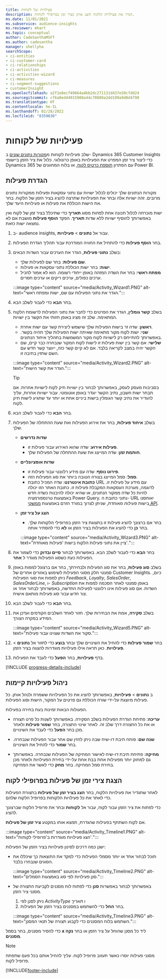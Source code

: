 ```yaml
---
title: פעילויות של לקוחות
description: הגדר את פעילויות הלקוח והצג אותן בציר זמן בפרופילי לקוחות.
ms.date: 11/01/2021
ms.subservice: audience-insights
ms.reviewer: mhart
ms.topic: conceptual
author: CadeSanthaMSFT
ms.author: cadesantha
manager: shellyha
searchScope:
- ci-entities
- ci-customer-card
- ci-relationships
- ci-activities
- ci-activities-wizard
- ci-measures
- ci-segment-suggestions
- customerInsight
ms.openlocfilehash: a2f1e8ecf49664a4bb2dc271131d437e50cfdd24
ms.sourcegitcommit: cf6a0ed44915908a44c70889a2dd199a9d0d4798
ms.translationtype: HT
ms.contentlocale: he-IL
ms.lasthandoff: 02/28/2022
ms.locfileid: "8359830"
---
```

# <a name="customer-activities"></a>פעילויות של לקוחות

שלב פעילויות לקוחות מ[מקורות נתונים שונים](data-sources.md) ב- Dynamics 365 Customer Insights כדי ליצור ציר זמן המפרט את הפעילויות באופן כרונולוגי. כלול את ציר הזמן ביישומי Dynamics 365 עם הפתרון [תוספת כרטיס לקוח](customer-card-add-in.md), או בלוח המחוונים של Power BI.

## <a name="define-an-activity"></a>הגדרת פעילות

מקורות הנתונים שלך יכולים לכלול ישויות עם נתוני עסקאות ופעילות ממקורות נתונים מרובים. זהה ישויות אלה ובחר את הפעילויות שתרצה להציג בציר הזמן של הלקוח. בחר את הישות הכוללת את פעילות או פעילויות היעד שלך.

ישות מוכרחה לכלול תכונה אחת לפחות מסוג **תאריך** כדי שתיכלל בציר זמן של לקוח ואין באפשרותך להוסיף ישויות ללא שדות **תאריך**. הפקד **הוסף פעילות** מושבת אם לא נמצאה ישות כזאת.

1. ב- audience insights, עבור אל **נתונים** > **פעילויות**.

1. בחר **הוסף פעילות** כדי להתחיל את החוויה המודרכת עבור תהליך הגדרת הפעילות.

1. בשלב **נתוני פעילות**, הגדר את הערכים עבור השדות הבאים:

   - **שם פעילות**: בחר שם לפעילות שלך.
   - **ישות**: בחר ישות הכוללת נתוני עסקאות או פעילות.
   - **מפתח ראשי**: בחר את השדה המזהה באופן ייחודי רשומה. הוא לא אמור להכיל ערכים כפולים, ערכים ריקים או ערכים חסרים.

   :::image type="content" source="media/Activity_Wizard1.PNG" alt-text="הגדר את נתוני הפעילות עם שם, ישות ומפתח ראשי.":::

1. בחר **הבא** כדי לעבור לשלב הבא.

1. בשלב **קשר גומלין**, הגדר את הפרטים כדי לחבר את נתוני הפעילות לרשומת הלקוח המתאימה. שלב זה מציג באופן חזותי את הקשר בין ישויות.  

   - **ראשון**: שדה זר בישות הפעילות שלך שישמש ליצירת קשר עם ישות אחרת.
   - **שני**: ישות לקוח מקור מתאימה שאיתה ישות הפעילות שלך תהיה בקשר. באפשרותך להתייחס רק לישויות לקוח מקור המשמשות בתהליך איחוד הנתונים.
   - **שלישי**: אם קשר בין ישות פעילות זו לישות לקוח המקור שנבחרה כבר קיים, שם הקשר יהיה במצב לקריאה בלבד. אם לא קיים קשר כזה, ייווצר קשר חדש עם השם שתזין בתיבה זו.

   :::image type="content" source="media/Activity_Wizard2.PNG" alt-text="הגדר את קשר הישות.":::

   > [!TIP]
   > בסביבות מעסק לעסק, באפשרותך לבחור בין ישויות תיק לקוח לישויות אחרות. אם תבחר ישות חשבון, נתיב הקשר יוגדר באופן אוטומטי. עבור ישויות אחרות, עליך להגדיר את נתיב קשר הגומלין בישות ביניים אחת או יותר עד שתגיע לישות תיק לקוח.

1. בחר **הבא** כדי לעבור לשלב הבא. 

1. בשלב **איחוד פעילות**, בחר את אירוע הפעילות ואת שעת ההתחלה של הפעילות שלך. 
   - **שדות נדרשים**
      - **פעילות אירוע**: שדה שהוא האירוע עבור פעילות זו.
      - **חותמת זמן**: שדה המייצג את שעת ההתחלה של הפעילות שלך.

   - **שדות אופציונליים**
      - **פירוט נוסף**: שדה עם מידע רלוונטי עבור פעילות זו.
      - **סמל**: סמל המייצג בצורה הטובה ביותר את סוג הפעילות הזה.
      - **כתובת אינטרנט**: שדה המכיל כתובת URL עם מידע על פעילות זו. לדוגמה, מערכת העסקאות המקבלת פעילות זו. כתובת האתר הזו יכולה להיות כל שדה ממקור הנתונים, או שהיא יכולה להיבנות כשדה חדש באמצעות טרנספורמציה Power Query. נתוני כתובת ה- URL יאוחסנו בישות *פעילות מאוחדת*, שניתן לצרוך במורד הזרם באמצעות [ממשקי API](apis.md).

   - **הצג על ציר זמן**
      - בחר אם ברצונך להציג פעילות זו בתצוגת ציר הזמן בפרופילי הלקוחות שלך. בחר **כן** כדי להציג את הפעילות בציר הזמן או **לא** כדי להסתיר אותה.

      :::image type="content" source="media/Activity_Wizard3.PNG" alt-text="ציין את נתוני פעילות הלקוח בישות 'פעילות מאוחדת'.":::

1. בחר **הבא** כדי לעבור לשלב הבא. באפשרותך לבחור **סיים ובדוק** כדי לשמור את הפעילות כעת כשסוג הפעילות מוגדר ל **אחר**. 

1. בשלב **סוג פעילות**, בחר את סוג הפעילות ולבחירתך, בחר אם ברצונל למפות באופן סמנטי חלק מסוגי הפעילות לשימוש באזורים אחרים של Customer Insights. כיום, ניתן למפות את סוגי הפעילות *Feedback*, *Loyalty*, *SalesOrder*, *SalesOrderLine*, ו- *Subscription* באופן סמנטי לאחר הסכמה למפות את השדות. אם סוג פעילות אינו רלוונטי לפעילות החדשה, באפשרותך לבחור *אחר* או *צור חדש* עבור סוג פעילות מותאם אישית.

1. בחר **הבא** כדי לעבור לשלב הבא. 

1. בשלב **סקירה**, אמת את הבחירות שלך. חזור לאחד השלבים הקודמים ועדכן את המידע במקרה הצורך.

   :::image type="content" source="media/Activity_Wizard5.PNG" alt-text="סקור את השדות שצוינו עבור פעילות.":::
   
1. בחר **שמור פעילות** כדי להחיל את השינויים שלך ובחר **בוצע** כדי לחזור אל **נתונים** > **פעילויות**. כאן תראה אילו פעילויות מוגדרות להצגה בציר הזמן. 

1. בדף **פעילויות**, בחר **הפעל** כדי לעבד את הפעילות. 

[!INCLUDE [progress-details-include](../includes/progress-details-pane.md)]

## <a name="manage-existing-activities"></a>ניהול פעילויות קיימות

ב **נתונים** > **פעילויות**, באפשרותך להציג את כל הפעילויות ששמרת ולנהל אותן. כל פעילות מיוצגת על-ידי שורה הכוללת גם פרטים על המקור, הישות וסוג הפעילות.

הפעולות הבאות זמינות בעת בחירה בפעילות. 

- **עריכה**: פתיחת הגדרת הפעילות בשלב הסקירה. באפשרותך לשנות כל פרט תצורה או את כל התצורה דרך שלב זה. לאחר שינוי התצורה, בחר **שמור פעילות** ולאחר מכן בחר **הפעל** כדי לעבד את השינויים.

- **שנה שם**: פותח תיבת דו-שיח שבה ניתן להזין שם אחר עבור הפעילות שנבחרה. בחר **שמור** כדי להחיל את השינויים.

- **מחיקה**: פתיחת תיבת דו-שיח לאישור המחיקה של הפעילות שנבחרה. באפשרותך גם למחוק יותר מפעילות אחת בבת אחת על-ידי בחירת הפעילויות ולאחר מכן בחירת סמל המחיקה. בחר **מחק** כדי לאשר את המחיקה.

## <a name="view-activity-timelines-on-customer-profiles"></a>הצגת צירי זמן של פעילות בפרופילי לקוח

לאחר שתגדיר את פעילויות הלקוח, בחר **הצג בציר זמן של פעילות** בתצורת הפעילות כדי לאתר את כל פעילויות הלקוחות בפרופיל הלקוח שלהם.

כדי לפתוח את ציר הזמן עבור לקוח, עבור אל **לקוחות** ובחר את פרופיל הלקוח שברצונך להציג.

אם לקוח השתתף בפעילות שהגדרת, תמצא אותו במקטע **ציר זמן של פעילות**.

:::image type="content" source="media/Activity_Timeline1.PNG" alt-text="הצג פעילויות מוגדרות ב'פרופילי לקוחות'.":::

ישנן כמה דרכים לסינון פעילויות בציר הזמן של הפעילות:

- תוכל לבחור אחד או יותר מסמלי הפעילות כדי למקד את התוצאות כך שיכללו את הסוגים שנבחרו בלבד.

  :::image type="content" source="media/Activity_Timeline2.PNG" alt-text="סנן פעילויות לפי סוג באמצעות הסמלים.":::

- באפשרותך לבחור באפשרות **סנן** כדי לפתוח לוח מסננים לקביעת התצורה של מסנני ציר הזמן.

   1. ניתן לסנן לפי *ActivityType* ו *תאריך*
   1. בחר **החל** כדי להשתמש במסננים בציר הזמן של הפעילות.

   :::image type="content" source="media/Activity_Timeline3.PNG" alt-text="השתמש בלוח המסננים כדי לקבוע תצורה של תנאי המסנן.":::

כדי להסיר מסננים, בחר בסמל **x** ליד כל מסנן שהוחל על ציר הזמן או בחר **נקה מסננים**.


> [!NOTE]
> מסנני פעילות יוסרו כאשר תעזוב פרופיל לקוח. עליך להחיל אותם בכל פעם שתפתח פרופיל לקוח.

[!INCLUDE[footer-include](../includes/footer-banner.md)]
